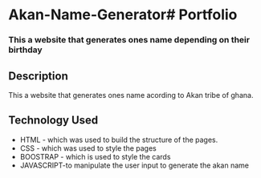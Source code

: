 # Akan-Name-Generator# Portfolio

### This a website that generates ones name depending on their birthday

## Description
<p>This a website that generates ones name acording to Akan tribe of ghana.</p>

## Technology Used
* HTML - which was used to build the structure of the pages.
* CSS - which was used to style the pages 
* BOOSTRAP - which is used to style the cards 
* JAVASCRIPT-to manipulate the user input to generate the akan name
